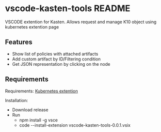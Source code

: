 # vscode-kasten-tools README

VSCODE extention for Kasten. Allows request and manage K10 object using kubernetes extention page

## Features

- Show list of policies with attached artifacts
- Add custom artifact by ID/Filtering condition
- Get JSON representation by clicking on the node

## Requirements

Requirements:
   [Kubernetes extention](https://marketplace.visualstudio.com/items?itemName=ms-kubernetes-tools.vscode-kubernetes-tools)
   
Installation:
   - Download release
   - Run 
      - npm install -g vsce
      - code --install-extension vscode-kasten-tools-0.0.1.vsix
